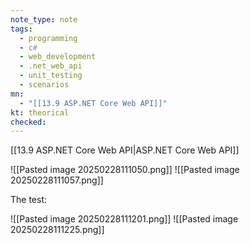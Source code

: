```yaml
---
note_type: note
tags:
  - programming
  - c#
  - web_development
  - .net_web_api
  - unit_testing
  - scenarios
mn:
  - "[[13.9 ASP.NET Core Web API]]"
kt: theorical
checked:
---
```

[[13.9 ASP.NET Core Web API|ASP.NET Core Web API]]

![[Pasted image 20250228111050.png]]
![[Pasted image 20250228111057.png]]

The test:

![[Pasted image 20250228111201.png]]
![[Pasted image 20250228111225.png]]